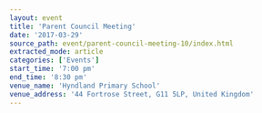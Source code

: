 ```yaml
---
layout: event
title: 'Parent Council Meeting'
date: '2017-03-29'
source_path: event/parent-council-meeting-10/index.html
extracted_mode: article
categories: ['Events']
start_time: '7:00 pm'
end_time: '8:30 pm'
venue_name: 'Hyndland Primary School'
venue_address: '44 Fortrose Street, G11 5LP, United Kingdom'
---
```

